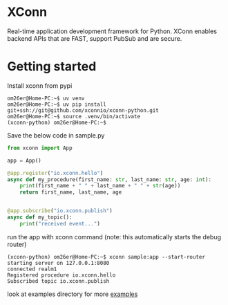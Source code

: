 # XConn
Real-time application development framework for Python. XConn enables backend APIs that are FAST, support PubSub and
are secure.

# Getting started
Install xconn from pypi
```shell
om26er@Home-PC:~$ uv venv
om26er@Home-PC:~$ uv pip install git+ssh://git@github.com/xconnio/xconn-python.git
om26er@Home-PC:~$ source .venv/bin/activate
(xconn-python) om26er@Home-PC:~$
```

Save the below code in sample.py
```python
from xconn import App

app = App()

@app.register("io.xconn.hello")
async def my_procedure(first_name: str, last_name: str, age: int):
    print(first_name + " " + last_name + " " + str(age))
    return first_name, last_name, age


@app.subscribe("io.xconn.publish")
async def my_topic():
    print("received event...")
```
run the app with xconn command (note: this automatically starts the debug router)
```shell
(xconn-python) om26er@Home-PC:~$ xconn sample:app --start-router
starting server on 127.0.0.1:8080
connected realm1
Registered procedure io.xconn.hello
Subscribed topic io.xconn.publish
```
look at examples directory for more [examples](examples)
